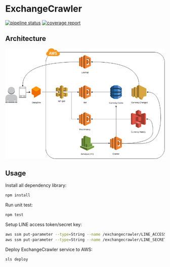 # ExchangeCrawler

[![pipeline status](https://gitlab.com/AI003TeamWork/CloudProject/ExchangeCrawler/badges/master/pipeline.svg)](https://gitlab.com/AI003TeamWork/CloudProject/ExchangeCrawler/commits/master)
[![coverage report](https://gitlab.com/AI003TeamWork/CloudProject/ExchangeCrawler/badges/master/coverage.svg)](https://gitlab.com/AI003TeamWork/CloudProject/ExchangeCrawler/commits/master)

## Architecture

![Architecture](./images/Architecture.png)

## Usage

Install all dependency library:

```bash
npm install
```

Run unit test:

```bash
npm test
```

Setup LINE access token/secret key:

```bash
aws ssm put-parameter --type=String --name /exchangecrawler/LINE_ACCESSTOKEN --value **YOUR ACCESS TOKEN**
aws ssm put-parameter --type=String --name /exchangecrawler/LINE_SECRET --value **YOUR SECRET**
```

Deploy ExchangeCrawler service to AWS:

```bash
sls deploy
```

